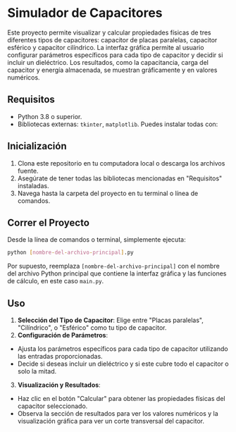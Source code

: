 # Simulador de Capacitores

Este proyecto permite visualizar y calcular propiedades físicas de tres diferentes tipos de capacitores: capacitor de placas paralelas, capacitor esférico y capacitor cilíndrico. La interfaz gráfica permite al usuario configurar parámetros específicos para cada tipo de capacitor y decidir si incluir un dieléctrico. Los resultados, como la capacitancia, carga del capacitor y energía almacenada, se muestran gráficamente y en valores numéricos.

## Requisitos

- Python 3.8 o superior.
- Bibliotecas externas: `tkinter`, `matplotlib`. Puedes instalar todas con:


## Inicialización

1. Clona este repositorio en tu computadora local o descarga los archivos fuente.
2. Asegúrate de tener todas las bibliotecas mencionadas en "Requisitos" instaladas.
3. Navega hasta la carpeta del proyecto en tu terminal o línea de comandos.

## Correr el Proyecto

Desde la línea de comandos o terminal, simplemente ejecuta:
 
   
   ```bash
   python [nombre-del-archivo-principal].py
   ```


Por supuesto, reemplaza `[nombre-del-archivo-principal]` con el nombre del archivo Python principal que contiene la interfaz gráfica y las funciones de cálculo, en este caso `main.py`.


## Uso

1. **Selección del Tipo de Capacitor**: Elige entre "Placas paralelas", "Cilíndrico", o "Esférico" como tu tipo de capacitor.
2. **Configuración de Parámetros**:
- Ajusta los parámetros específicos para cada tipo de capacitor utilizando las entradas proporcionadas.
- Decide si deseas incluir un dieléctrico y si este cubre todo el capacitor o solo la mitad.
3. **Visualización y Resultados**:
- Haz clic en el botón "Calcular" para obtener las propiedades físicas del capacitor seleccionado.
- Observa la sección de resultados para ver los valores numéricos y la visualización gráfica para ver un corte transversal del capacitor.

